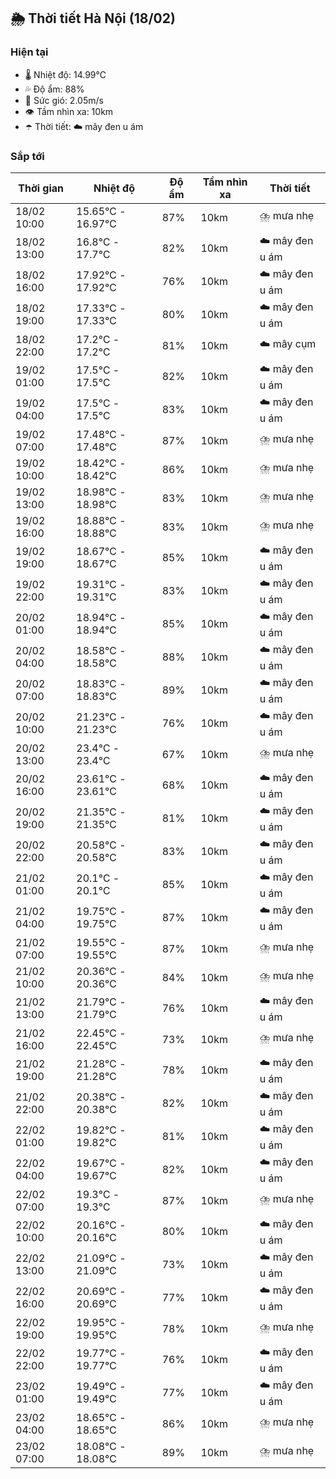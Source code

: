 ## 🌦️ Thời tiết Hà Nội (18/02)

### Hiện tại

- 🌡️ Nhiệt độ: 14.99℃
- 💦 Độ ẩm: 88%
- 💨 Sức gió: 2.05m/s
- 👁️ Tầm nhìn xa: 10km
- ☂️ Thời tiết: ☁️ mây đen u ám

### Sắp tới

| Thời gian | Nhiệt độ | Độ ẩm | Tầm nhìn xa | Thời tiết |
| --- | --- | --- | --- | --- |
| 18/02 10:00 | 15.65℃ - 16.97℃ | 87% | 10km | ⛈️ mưa nhẹ |
| 18/02 13:00 | 16.8℃ - 17.7℃ | 82% | 10km | ☁️ mây đen u ám |
| 18/02 16:00 | 17.92℃ - 17.92℃ | 76% | 10km | ☁️ mây đen u ám |
| 18/02 19:00 | 17.33℃ - 17.33℃ | 80% | 10km | ☁️ mây đen u ám |
| 18/02 22:00 | 17.2℃ - 17.2℃ | 81% | 10km | ☁️ mây cụm |
| 19/02 01:00 | 17.5℃ - 17.5℃ | 82% | 10km | ☁️ mây đen u ám |
| 19/02 04:00 | 17.5℃ - 17.5℃ | 83% | 10km | ☁️ mây đen u ám |
| 19/02 07:00 | 17.48℃ - 17.48℃ | 87% | 10km | ⛈️ mưa nhẹ |
| 19/02 10:00 | 18.42℃ - 18.42℃ | 86% | 10km | ⛈️ mưa nhẹ |
| 19/02 13:00 | 18.98℃ - 18.98℃ | 83% | 10km | ⛈️ mưa nhẹ |
| 19/02 16:00 | 18.88℃ - 18.88℃ | 83% | 10km | ⛈️ mưa nhẹ |
| 19/02 19:00 | 18.67℃ - 18.67℃ | 85% | 10km | ☁️ mây đen u ám |
| 19/02 22:00 | 19.31℃ - 19.31℃ | 83% | 10km | ☁️ mây đen u ám |
| 20/02 01:00 | 18.94℃ - 18.94℃ | 85% | 10km | ☁️ mây đen u ám |
| 20/02 04:00 | 18.58℃ - 18.58℃ | 88% | 10km | ☁️ mây đen u ám |
| 20/02 07:00 | 18.83℃ - 18.83℃ | 89% | 10km | ☁️ mây đen u ám |
| 20/02 10:00 | 21.23℃ - 21.23℃ | 76% | 10km | ☁️ mây đen u ám |
| 20/02 13:00 | 23.4℃ - 23.4℃ | 67% | 10km | ⛈️ mưa nhẹ |
| 20/02 16:00 | 23.61℃ - 23.61℃ | 68% | 10km | ☁️ mây đen u ám |
| 20/02 19:00 | 21.35℃ - 21.35℃ | 81% | 10km | ☁️ mây đen u ám |
| 20/02 22:00 | 20.58℃ - 20.58℃ | 83% | 10km | ☁️ mây đen u ám |
| 21/02 01:00 | 20.1℃ - 20.1℃ | 85% | 10km | ☁️ mây đen u ám |
| 21/02 04:00 | 19.75℃ - 19.75℃ | 87% | 10km | ☁️ mây đen u ám |
| 21/02 07:00 | 19.55℃ - 19.55℃ | 87% | 10km | ⛈️ mưa nhẹ |
| 21/02 10:00 | 20.36℃ - 20.36℃ | 84% | 10km | ⛈️ mưa nhẹ |
| 21/02 13:00 | 21.79℃ - 21.79℃ | 76% | 10km | ☁️ mây đen u ám |
| 21/02 16:00 | 22.45℃ - 22.45℃ | 73% | 10km | ⛈️ mưa nhẹ |
| 21/02 19:00 | 21.28℃ - 21.28℃ | 78% | 10km | ☁️ mây đen u ám |
| 21/02 22:00 | 20.38℃ - 20.38℃ | 82% | 10km | ☁️ mây đen u ám |
| 22/02 01:00 | 19.82℃ - 19.82℃ | 81% | 10km | ☁️ mây đen u ám |
| 22/02 04:00 | 19.67℃ - 19.67℃ | 82% | 10km | ☁️ mây đen u ám |
| 22/02 07:00 | 19.3℃ - 19.3℃ | 87% | 10km | ⛈️ mưa nhẹ |
| 22/02 10:00 | 20.16℃ - 20.16℃ | 80% | 10km | ☁️ mây đen u ám |
| 22/02 13:00 | 21.09℃ - 21.09℃ | 73% | 10km | ☁️ mây đen u ám |
| 22/02 16:00 | 20.69℃ - 20.69℃ | 77% | 10km | ☁️ mây đen u ám |
| 22/02 19:00 | 19.95℃ - 19.95℃ | 78% | 10km | ⛈️ mưa nhẹ |
| 22/02 22:00 | 19.77℃ - 19.77℃ | 76% | 10km | ☁️ mây đen u ám |
| 23/02 01:00 | 19.49℃ - 19.49℃ | 77% | 10km | ☁️ mây đen u ám |
| 23/02 04:00 | 18.65℃ - 18.65℃ | 86% | 10km | ⛈️ mưa nhẹ |
| 23/02 07:00 | 18.08℃ - 18.08℃ | 89% | 10km | ⛈️ mưa nhẹ |
